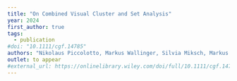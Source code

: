 ```yaml
---
title: "On Combined Visual Cluster and Set Analysis"
year: 2024
first_author: true
tags:
  - publication
#doi: "10.1111/cgf.14785"
authors: "Nikolaus Piccolotto, Markus Wallinger, Silvia Miksch, Markus Bögl"
outlet: to appear
#external_url: https://onlinelibrary.wiley.com/doi/full/10.1111/cgf.14785
---
```

